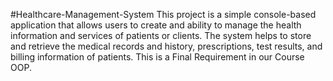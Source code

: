 #Healthcare-Management-System
This project is a simple console-based application that allows users to create and ability to manage the health information and services of patients or clients. The system helps to store and retrieve the medical records and history, prescriptions, test results, and billing information of patients. This is a Final Requirement in our Course OOP.
